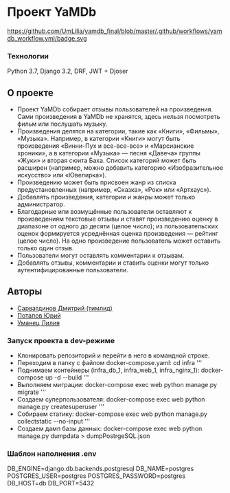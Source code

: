 # Проект YaMDb
https://github.com/UmLilia/yamdb_final/blob/master/.github/workflows/yamdb_workflow.yml/badge.svg

### Технологии
Python 3.7, Django 3.2, DRF, JWT + Djoser

## О проекте
* Проект YaMDb собирает отзывы пользователей на произведения. Сами произведения в YaMDb не хранятся, здесь нельзя посмотреть фильм или послушать музыку.
* Произведения делятся на категории, такие как «Книги», «Фильмы», «Музыка». Например, в категории «Книги» могут быть произведения «Винни-Пух и все-все-все» и «Марсианские хроники», а в категории «Музыка» — песня «Давеча» группы «Жуки» и вторая сюита Баха. Список категорий может быть расширен (например, можно добавить категорию «Изобразительное искусство» или «Ювелирка»). 
* Произведению может быть присвоен жанр из списка предустановленных (например, «Сказка», «Рок» или «Артхаус»). 
* Добавлять произведения, категории и жанры может только администратор.
* Благодарные или возмущённые пользователи оставляют к произведениям текстовые отзывы и ставят произведению оценку в диапазоне от одного до десяти (целое число); из пользовательских оценок формируется усреднённая оценка произведения — рейтинг (целое число). На одно произведение пользователь может оставить только один отзыв.
* Пользователи могут оставлять комментарии к отзывам.
* Добавлять отзывы, комментарии и ставить оценки могут только аутентифицированные пользователи.

## Авторы
* [Сарватдинов Дмитрий (тимлид)](https://github.com/Sarva4dim)
* [Потапов Юрий](https://github.com/samec2011)
* [Уманец Лилия](https://github.com/UmLilia)

### Запуск проекта в dev-режиме
- Клонировать репозиторий и перейти в него в командной строке.
- Переходим в папку с файлом docker-compose.yaml:
cd infra
'''
- Поднимаем контейнеры (infra_db_1, infra_web_1, infra_nginx_1):
docker-compose up -d --build
'''
- Выполняем миграции:
docker-compose exec web python manage.py migrate
'''
- Создаем суперпользователя:
docker-compose exec web python manage.py createsuperuser
'''
- Собираем статику:
docker-compose exec web python manage.py collectstatic --no-input
'''
- Создаем дамп базы данных:
docker-compose exec web python manage.py dumpdata > dumpPostrgeSQL.json

### Шаблон наполнения .env
DB_ENGINE=django.db.backends.postgresql
DB_NAME=postgres
POSTGRES_USER=postgres
POSTGRES_PASSWORD=postgres
DB_HOST=db
DB_PORT=5432
